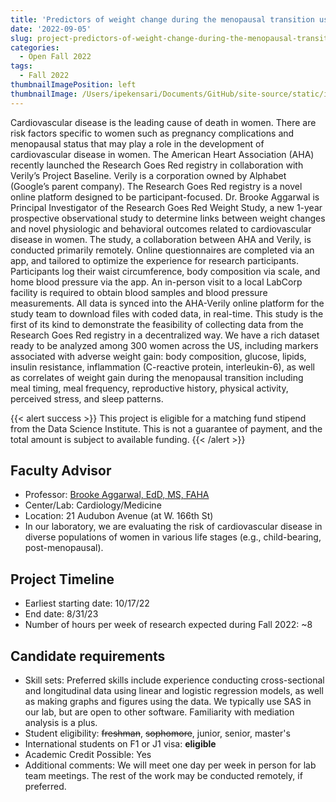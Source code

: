 ```yaml
---
title: 'Predictors of weight change during the menopausal transition using a precision medicine platform'
date: '2022-09-05'
slug: project-predictors-of-weight-change-during-the-menopausal-transition-using-a-precision-medicine-platform
categories:
  - Open Fall 2022
tags:
  - Fall 2022
thumbnailImagePosition: left
thumbnailImage: /Users/ipekensari/Documents/GitHub/site-source/static/img/construction.png
---
```

Cardiovascular disease is the leading cause of death in women. There are risk factors specific to women such as pregnancy complications and menopausal status that may play a role in the development of cardiovascular disease in women. The American Heart Association (AHA) recently launched the Research Goes Red registry in collaboration with Verily’s Project Baseline. Verily is a corporation owned by Alphabet (Google’s parent company). The Research Goes Red registry is a novel online platform designed to be participant-focused. 
Dr. Brooke Aggarwal is Principal Investigator of the Research Goes Red Weight Study, a new 1-year prospective observational study to determine links between weight changes and novel physiologic and behavioral outcomes related to cardiovascular disease in women. The study, a collaboration between AHA and Verily, is conducted primarily remotely. Online questionnaires are completed via an app, and tailored to optimize the experience for research participants. Participants log their waist circumference, body composition via scale, and home blood pressure via the app. An in-person visit to a local LabCorp facility is required to obtain blood samples and blood pressure measurements. All data is synced into the AHA-Verily online platform for the study team to download files with coded data, in real-time. This study is the first of its kind to demonstrate the feasibility of collecting data from the Research Goes Red registry in a decentralized way. 
We have a rich dataset ready to be analyzed among 300 women across the US, including markers associated with adverse weight gain:  body composition, glucose, lipids, insulin resistance, inflammation (C-reactive protein, interleukin-6), as well as correlates of weight gain during the menopausal transition including meal timing, meal frequency, reproductive history, physical activity, perceived stress, and sleep patterns.  

<!--more-->




{{< alert success >}}
This project is eligible for a matching fund stipend from the Data Science Institute. This is not a guarantee of payment, and the total amount is subject to available funding.
{{< /alert >}}

## Faculty Advisor
+ Professor: [Brooke Aggarwal, EdD, MS, FAHA](https://www.columbiacardiology.org/research-labs/aggarwal-lab)
+ Center/Lab: Cardiology/Medicine
+ Location: 21 Audubon Avenue (at W. 166th St)
+ In our laboratory, we are evaluating the risk of cardiovascular disease in diverse populations of women in various life stages (e.g., child-bearing, post-menopausal).

## Project Timeline
+ Earliest starting date: 10/17/22
+ End date: 8/31/23
+ Number of hours per week of research expected during Fall 2022: ~8

## Candidate requirements
+ Skill sets: Preferred skills include experience conducting cross-sectional and longitudinal data using linear and logistic regression models, as well as making graphs and figures using the data. We typically use SAS in our lab, but are open to other software. Familiarity with mediation analysis is a plus.
+ Student eligibility: ~~freshman~~, ~~sophomore~~, junior, senior, master's
+ International students on F1 or J1 visa: **eligible**
+ Academic Credit Possible: Yes
+ Additional comments: We will meet one day per week in person for lab team meetings. The rest of the work may be conducted remotely, if preferred.

